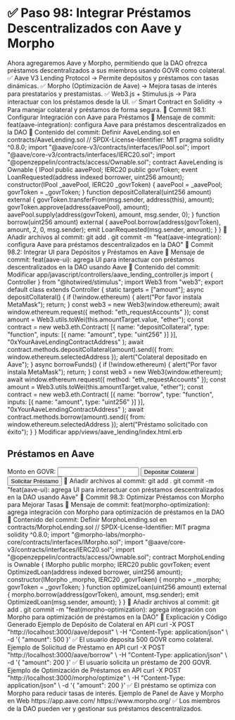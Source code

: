 # ✅ Paso 98: Integrar Préstamos Descentralizados con Aave y Morpho

Ahora agregaremos Aave y Morpho, permitiendo que la DAO ofrezca préstamos descentralizados a sus miembros usando GOVR como colateral.
✅ Aave V3 Lending Protocol → Permite depósitos y préstamos con tasas dinámicas.
✅ Morpho (Optimización de Aave) → Mejora tasas de interés para prestatarios y prestamistas.
✅ Web3.js + Stimulus.js → Para interactuar con los préstamos desde la UI.
✅ Smart Contract en Solidity → Para manejar colateral y préstamos de forma segura.
📌 Commit 98.1: Configurar Integración con Aave para Préstamos
🔹 Mensaje de commit:
feat(aave-integration): configura Aave para préstamos descentralizados en la DAO
🔹 Contenido del commit:
Definir AaveLending.sol en contracts/AaveLending.sol
// SPDX-License-Identifier: MIT
pragma solidity ^0.8.0;
import "@aave/core-v3/contracts/interfaces/IPool.sol";
import "@aave/core-v3/contracts/interfaces/IERC20.sol";
import "@openzeppelin/contracts/access/Ownable.sol";
contract AaveLending is Ownable {
    IPool public aavePool;
    IERC20 public govrToken;
    event LoanRequested(address indexed borrower, uint256 amount);
    constructor(IPool _aavePool, IERC20 _govrToken) {
        aavePool = _aavePool;
        govrToken = _govrToken;
    }
    function depositCollateral(uint256 amount) external {
        govrToken.transferFrom(msg.sender, address(this), amount);
        govrToken.approve(address(aavePool), amount);
        aavePool.supply(address(govrToken), amount, msg.sender, 0);
    }
    function borrow(uint256 amount) external {
        aavePool.borrow(address(govrToken), amount, 2, 0, msg.sender);
        emit LoanRequested(msg.sender, amount);
    }
}
🔹 Añadir archivos al commit:
git add .
git commit -m "feat(aave-integration): configura Aave para préstamos descentralizados en la DAO"
📌 Commit 98.2: Integrar UI para Depósitos y Préstamos en Aave
🔹 Mensaje de commit:
feat(aave-ui): agrega UI para interactuar con préstamos descentralizados en la DAO usando Aave
🔹 Contenido del commit:
Modificar app/javascript/controllers/aave_lending_controller.js
import { Controller } from "@hotwired/stimulus";
import Web3 from "web3";
export default class extends Controller {
  static targets = ["amount"];
  async depositCollateral() {
    if (!window.ethereum) {
      alert("Por favor instala MetaMask");
      return;
    }
    const web3 = new Web3(window.ethereum);
    await window.ethereum.request({ method: "eth_requestAccounts" });
    const amount = Web3.utils.toWei(this.amountTarget.value, "ether");
    const contract = new web3.eth.Contract(
      [{ name: "depositCollateral", type: "function", inputs: [{ name: "amount", type: "uint256" }] }],
      "0xYourAaveLendingContractAddress"
    );
    await contract.methods.depositCollateral(amount).send({ from: window.ethereum.selectedAddress });
    alert("Colateral depositado en Aave");
  }
  async borrowFunds() {
    if (!window.ethereum) {
      alert("Por favor instala MetaMask");
      return;
    }
    const web3 = new Web3(window.ethereum);
    await window.ethereum.request({ method: "eth_requestAccounts" });
    const amount = Web3.utils.toWei(this.amountTarget.value, "ether");
    const contract = new web3.eth.Contract(
      [{ name: "borrow", type: "function", inputs: [{ name: "amount", type: "uint256" }] }],
      "0xYourAaveLendingContractAddress"
    );
    await contract.methods.borrow(amount).send({ from: window.ethereum.selectedAddress });
    alert("Préstamo solicitado con éxito");
  }
}
Modificar app/views/aave_lending/index.html.erb
<h2>Préstamos en Aave</h2>
<label>Monto en GOVR:</label>
<input type="text" data-aave-lending-target="amount">
<button data-controller="aave-lending" data-action="click->aave-lending#depositCollateral">
  Depositar Colateral
</button>
<button data-controller="aave-lending" data-action="click->aave-lending#borrowFunds">
  Solicitar Préstamo
</button>
🔹 Añadir archivos al commit:
git add .
git commit -m "feat(aave-ui): agrega UI para interactuar con préstamos descentralizados en la DAO usando Aave"
📌 Commit 98.3: Optimizar Préstamos con Morpho para Mejorar Tasas
🔹 Mensaje de commit:
feat(morpho-optimization): agrega integración con Morpho para optimización de préstamos en la DAO
🔹 Contenido del commit:
Definir MorphoLending.sol en contracts/MorphoLending.sol
// SPDX-License-Identifier: MIT
pragma solidity ^0.8.0;
import "@morpho-labs/morpho-core/contracts/interfaces/IMorpho.sol";
import "@aave/core-v3/contracts/interfaces/IERC20.sol";
import "@openzeppelin/contracts/access/Ownable.sol";
contract MorphoLending is Ownable {
    IMorpho public morpho;
    IERC20 public govrToken;
    event OptimizedLoan(address indexed borrower, uint256 amount);
    constructor(IMorpho _morpho, IERC20 _govrToken) {
        morpho = _morpho;
        govrToken = _govrToken;
    }
    function optimizeLoan(uint256 amount) external {
        morpho.borrow(address(govrToken), amount, msg.sender);
        emit OptimizedLoan(msg.sender, amount);
    }
}
🔹 Añadir archivos al commit:
git add .
git commit -m "feat(morpho-optimization): agrega integración con Morpho para optimización de préstamos en la DAO"
📝 Explicación y Código Generado
Ejemplo de Depósito de Colateral en API
curl -X POST "http://localhost:3000/aave/deposit" \
  -H "Content-Type: application/json" \
  -d '{ "amount": 500 }'
✅ El usuario deposita 500 GOVR como colateral.
Ejemplo de Solicitud de Préstamo en API
curl -X POST "http://localhost:3000/aave/borrow" \
  -H "Content-Type: application/json" \
  -d '{ "amount": 200 }'
✅ El usuario solicita un préstamo de 200 GOVR.
Ejemplo de Optimización de Préstamos en API
curl -X POST "http://localhost:3000/morpho/optimize" \
  -H "Content-Type: application/json" \
  -d '{ "amount": 200 }'
✅ El préstamo se optimiza con Morpho para reducir tasas de interés.
Ejemplo de Panel de Aave y Morpho en Web
https://app.aave.com/
https://www.morpho.org/
✅ Los miembros de la DAO pueden ver y gestionar sus préstamos descentralizados.
